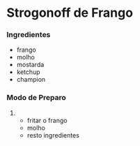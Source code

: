 # Strogonoff de Frango

### Ingredientes 

- frango
- molho
- mostarda
- ketchup
- champion

### Modo de Preparo

1. - fritar o frango
   - molho
   - resto ingredientes

